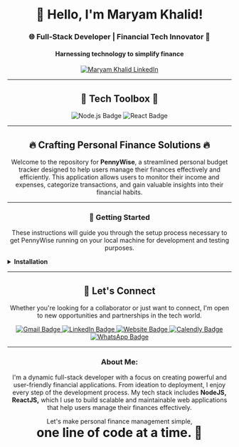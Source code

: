 <h1 align="center">👋 Hello, I'm Maryam Khalid!</h1>
<h3 align="center">🌐 Full-Stack Developer | Financial Tech Innovator 🚀</h3>
<h4 align="center">Harnessing technology to simplify finance</h4>

<p align="center">
  <a href="https://www.linkedin.com/in/maryam-khalid-561811194" target="_blank"><img src="https://img.shields.io/badge/LinkedIn-Maryam%20Khalid-blue?style=for-the-badge&logo=linkedin" alt="Maryam Khalid LinkedIn"></a>
</p>

---

<h2 align="center">💼 Tech Toolbox 🧰</h2>

<p align="center">
  <!-- Node.js -->
  <img src="https://img.shields.io/badge/Node.js-339933?style=for-the-badge&logo=node-dot-js&logoColor=white" alt="Node.js Badge"/>
  <!-- React -->
  <img src="https://img.shields.io/badge/React-61DAFB?style=for-the-badge&logo=react&logoColor=black" alt="React Badge"/>
</p>

---

<h2 align="center">🔥 Crafting Personal Finance Solutions 🔥</h2>
<p align="center">
  Welcome to the repository for <b>PennyWise</b>, a streamlined personal budget tracker designed to help users manage their finances effectively and efficiently. This application allows users to monitor their income and expenses, categorize transactions, and gain valuable insights into their financial habits.
</p>

---

<h3 align="center">🚀 Getting Started</h3>
<p align="center">
  These instructions will guide you through the setup process necessary to get PennyWise running on your local machine for development and testing purposes.
</p>

<details><summary><strong>Installation</strong></summary>
<p>

**1. Clone the Repository:**

Begin by cloning the repository to your local machine:

    git clone [https://github.com/Maryam4321/Pennywise-Personal-Budget-Tracker]

**2. Set Up the Backend:**

Navigate to the backend directory:

    cd backend

Install the necessary npm dependencies:

    npm install

Start the backend server:

    npm start

**3. Set Up the Frontend:**

Open a new terminal and navigate to the frontend directory:

    cd frontend

Install the required npm dependencies:

    npm install

Launch the frontend application:

    npm start

</p>
</details>

---

<h2 align="center">🤝 Let's Connect</h2>
<p align="center">
  Whether you're looking for a collaborator or just want to connect, I'm open to new opportunities and partnerships in the tech world.
</p>

<p align="center">
  <!-- Gmail -->
  <a href="mailto:maryamkhaliddev@gmail.com">
    <img src="https://img.shields.io/badge/Gmail-maryamkhaliddev-D14836?style=for-the-badge&logo=gmail&logoColor=white" alt="Gmail Badge"/>
  </a>
  <!-- LinkedIn -->
  <a href="https://www.linkedin.com/in/maryam-khalid-561811194" target="_blank">
    <img src="https://img.shields.io/badge/LinkedIn-Maryam%20Khalid-blue?style=for-the-badge&logo=linkedin&logoColor=white" alt="LinkedIn Badge"/>
  </a>
  <!-- Website -->
  <a href="https://talhafakhar.com/" target="_blank">
    <img src="https://img.shields.io/badge/Website-talhafakhar.com-1F425F?style=for-the-badge&logo=google-chrome&logoColor=white" alt="Website Badge"/>
  </a>
  <!-- Calendly -->
  <a href="https://calendly.com/talhafakhar/discoverycall" target="_blank">
    <img src="https://img.shields.io/badge/Calendly-Discovery_Call-00A2FF?style=for-the-badge&logo=calendly&logoColor=white" alt="Calendly Badge"/>
  </a>
  <!-- WhatsApp -->
  <a href="https://wa.me/+15067004391" target="_blank">
    <img src="https://img.shields.io/badge/WhatsApp-+1 506 700 4391-25D366?style=for-the-badge&logo=whatsapp&logoColor=white" alt="WhatsApp Badge"/>
  </a>
</p>

---

<h3 align="center">About Me:</h3>
<p align="center">
  I'm a dynamic full-stack developer with a focus on creating powerful and user-friendly financial applications. From ideation to deployment, I enjoy every step of the development process. My tech stack includes <b>NodeJS, ReactJS,</b> which I use to build scalable and maintainable web applications that help users manage their finances effectively.
</p>

<p align="center">
  Let's make personal finance management simple,
  <br>
  <span style="font-size:2em;"><strong>one line of code at a time. 🚀</strong></span>
</p>
